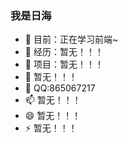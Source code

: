 ### 我是日海

- 🔭 目前：正在学习前端~
- 🌱 经历：暂无！！！
- 👯 项目：暂无！！！
- 🤔 暂无！！！
- 💬 QQ:865067217
- 📫 暂无！！！
- 😄 暂无！！！
- ⚡ 暂无！！！
